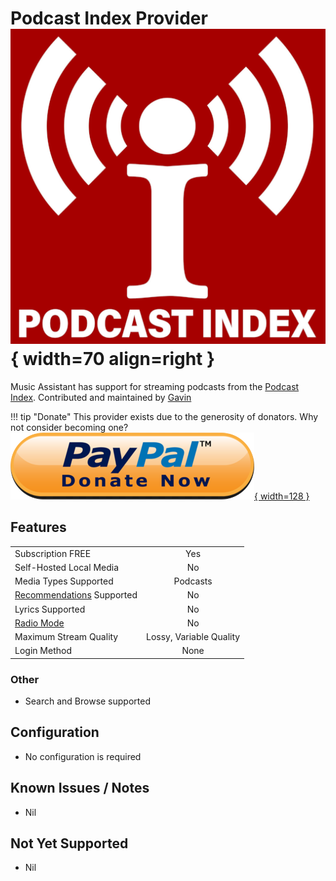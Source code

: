 # Podcast Index Provider ![Preview image](../assets/icons/podcast-index-icon.png){ width=70 align=right }

Music Assistant has support for streaming podcasts from the [Podcast Index](https://podcastindex.org/). Contributed and maintained by [Gavin](https://github.com/ozgav)

!!! tip "Donate"
    This provider exists due to the generosity of donators. Why not consider becoming one? [![Preview image](../assets/icons/paypal-donate.png){ width=128 }](https://www.paypal.com/donate?token=nL6aXVd2VV460c2sWxUm0hrWx4sl6X8nbUi_LGcsljfIfAE2c2K47nYZbhvzcuBD_hp9PdmizHVXfWLv)

## Features

|           |                     |
|:-----------------------|:---------------------:|
| Subscription FREE | Yes |
| Self-Hosted Local Media   | No |
| Media Types Supported | Podcasts |
| [Recommendations](../ui.md#view-home) Supported | No |
| Lyrics Supported | No |
| [Radio Mode](../ui.md#track-menu) | No |
| Maximum Stream Quality | Lossy, Variable Quality |
| Login Method | None |

### Other

- Search and Browse supported

## Configuration

- No configuration is required

## Known Issues / Notes

- Nil

## Not Yet Supported

- Nil
